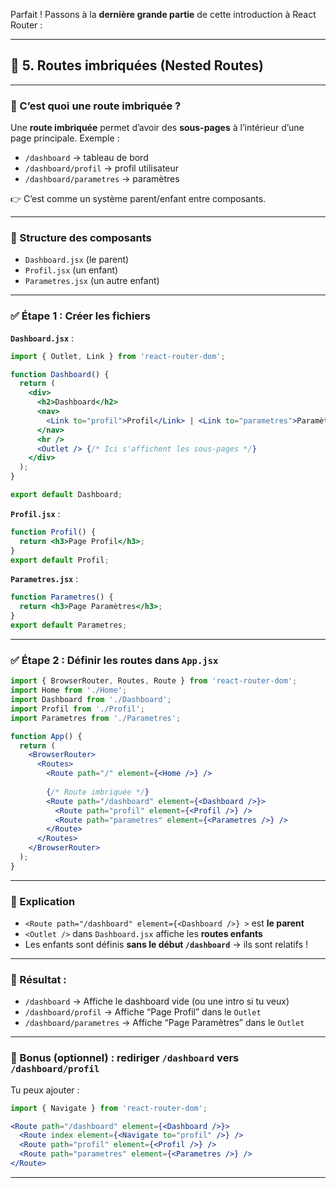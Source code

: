 Parfait ! Passons à la **dernière grande partie** de cette introduction à React Router :

---

## 🔹 5. Routes imbriquées (Nested Routes)

---

### 🎯 C’est quoi une route imbriquée ?

Une **route imbriquée** permet d’avoir des **sous-pages** à l’intérieur d’une page principale.
Exemple :

* `/dashboard` → tableau de bord
* `/dashboard/profil` → profil utilisateur
* `/dashboard/parametres` → paramètres

👉 C’est comme un système parent/enfant entre composants.

---

### 🧱 Structure des composants

* `Dashboard.jsx` (le parent)
* `Profil.jsx` (un enfant)
* `Parametres.jsx` (un autre enfant)

---

### ✅ Étape 1 : Créer les fichiers

**`Dashboard.jsx`** :

```jsx
import { Outlet, Link } from 'react-router-dom';

function Dashboard() {
  return (
    <div>
      <h2>Dashboard</h2>
      <nav>
        <Link to="profil">Profil</Link> | <Link to="parametres">Paramètres</Link>
      </nav>
      <hr />
      <Outlet /> {/* Ici s'affichent les sous-pages */}
    </div>
  );
}

export default Dashboard;
```

**`Profil.jsx`** :

```jsx
function Profil() {
  return <h3>Page Profil</h3>;
}
export default Profil;
```

**`Parametres.jsx`** :

```jsx
function Parametres() {
  return <h3>Page Paramètres</h3>;
}
export default Parametres;
```

---

### ✅ Étape 2 : Définir les routes dans `App.jsx`

```jsx
import { BrowserRouter, Routes, Route } from 'react-router-dom';
import Home from './Home';
import Dashboard from './Dashboard';
import Profil from './Profil';
import Parametres from './Parametres';

function App() {
  return (
    <BrowserRouter>
      <Routes>
        <Route path="/" element={<Home />} />
        
        {/* Route imbriquée */}
        <Route path="/dashboard" element={<Dashboard />}>
          <Route path="profil" element={<Profil />} />
          <Route path="parametres" element={<Parametres />} />
        </Route>
      </Routes>
    </BrowserRouter>
  );
}
```

---

### 🔎 Explication

* `<Route path="/dashboard" element={<Dashboard />} >` est **le parent**
* `<Outlet />` dans `Dashboard.jsx` affiche les **routes enfants**
* Les enfants sont définis **sans le début `/dashboard`** → ils sont relatifs !

---

### 📍 Résultat :

* `/dashboard` → Affiche le dashboard vide (ou une intro si tu veux)
* `/dashboard/profil` → Affiche “Page Profil” dans le `Outlet`
* `/dashboard/parametres` → Affiche “Page Paramètres” dans le `Outlet`

---

### 🎁 Bonus (optionnel) : rediriger `/dashboard` vers `/dashboard/profil`

Tu peux ajouter :

```jsx
import { Navigate } from 'react-router-dom';

<Route path="/dashboard" element={<Dashboard />}>
  <Route index element={<Navigate to="profil" />} />
  <Route path="profil" element={<Profil />} />
  <Route path="parametres" element={<Parametres />} />
</Route>
```

---

